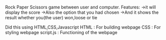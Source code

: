 Rock Paper Scissors game between user and computer.
Features:
->it will display the score 
->Also the option that you had chosen 
->And it shows the result whether you(the user) won,loose or tie

Did this using HTML,CSS,Javascript
HTML : For building webpage
CSS  : For styling webpage
script.js : Functioning of the webpage

